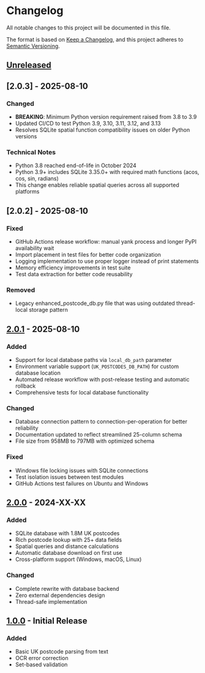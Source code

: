 # Changelog

All notable changes to this project will be documented in this file.

The format is based on [Keep a Changelog](https://keepachangelog.com/en/1.0.0/),
and this project adheres to [Semantic Versioning](https://semver.org/spec/v2.0.0.html).

## [Unreleased]

## [2.0.3] - 2025-08-10

### Changed
- **BREAKING**: Minimum Python version requirement raised from 3.8 to 3.9
- Updated CI/CD to test Python 3.9, 3.10, 3.11, 3.12, and 3.13
- Resolves SQLite spatial function compatibility issues on older Python versions

### Technical Notes
- Python 3.8 reached end-of-life in October 2024
- Python 3.9+ includes SQLite 3.35.0+ with required math functions (acos, cos, sin, radians)
- This change enables reliable spatial queries across all supported platforms

## [2.0.2] - 2025-08-10

### Fixed
- GitHub Actions release workflow: manual yank process and longer PyPI availability wait
- Import placement in test files for better code organization
- Logging implementation to use proper logger instead of print statements
- Memory efficiency improvements in test suite
- Test data extraction for better code reusability

### Removed
- Legacy enhanced_postcode_db.py file that was using outdated thread-local storage pattern

## [2.0.1] - 2025-08-10

### Added
- Support for local database paths via `local_db_path` parameter
- Environment variable support (`UK_POSTCODES_DB_PATH`) for custom database location
- Automated release workflow with post-release testing and automatic rollback
- Comprehensive tests for local database functionality

### Changed
- Database connection pattern to connection-per-operation for better reliability
- Documentation updated to reflect streamlined 25-column schema
- File size from 958MB to 797MB with optimized schema

### Fixed
- Windows file locking issues with SQLite connections
- Test isolation issues between test modules
- GitHub Actions test failures on Ubuntu and Windows

## [2.0.0] - 2024-XX-XX

### Added
- SQLite database with 1.8M UK postcodes
- Rich postcode lookup with 25+ data fields
- Spatial queries and distance calculations
- Automatic database download on first use
- Cross-platform support (Windows, macOS, Linux)

### Changed
- Complete rewrite with database backend
- Zero external dependencies design
- Thread-safe implementation

## [1.0.0] - Initial Release

### Added
- Basic UK postcode parsing from text
- OCR error correction
- Set-based validation

[Unreleased]: https://github.com/anirudhgangwal/uk-postcodes-parsing/compare/v2.0.1...HEAD
[2.0.1]: https://github.com/anirudhgangwal/uk-postcodes-parsing/compare/v2.0.0...v2.0.1
[2.0.0]: https://github.com/anirudhgangwal/uk-postcodes-parsing/compare/v1.0.0...v2.0.0
[1.0.0]: https://github.com/anirudhgangwal/uk-postcodes-parsing/releases/tag/v1.0.0